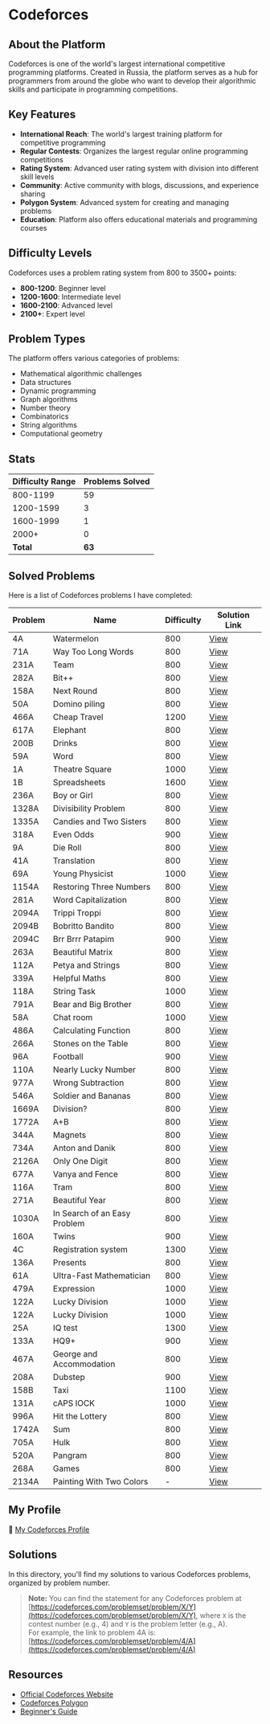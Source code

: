 # Codeforces

## About the Platform

Codeforces is one of the world's largest international competitive programming platforms. Created in Russia, the platform serves as a hub for programmers from around the globe who want to develop their algorithmic skills and participate in programming competitions.

## Key Features

- **International Reach**: The world's largest training platform for competitive programming
- **Regular Contests**: Organizes the largest regular online programming competitions
- **Rating System**: Advanced user rating system with division into different skill levels
- **Community**: Active community with blogs, discussions, and experience sharing
- **Polygon System**: Advanced system for creating and managing problems
- **Education**: Platform also offers educational materials and programming courses


## Difficulty Levels

Codeforces uses a problem rating system from 800 to 3500+ points:

- **800-1200**: Beginner level
- **1200-1600**: Intermediate level
- **1600-2100**: Advanced level
- **2100+**: Expert level


## Problem Types

The platform offers various categories of problems:

- Mathematical algorithmic challenges
- Data structures
- Dynamic programming
- Graph algorithms
- Number theory
- Combinatorics
- String algorithms
- Computational geometry


## Stats

| Difficulty Range | Problems Solved |
| :-- |:----------------|
| 800-1199 | 59              |
| 1200-1599 | 3               |
| 1600-1999 | 1               |
| 2000+ | 0               |
| **Total** | **63**          |

## Solved Problems

Here is a list of Codeforces problems I have completed:

| Problem | Name                  | Difficulty | Solution Link       |
|---------|-----------------------|------------|---------------------|
| 4A      | Watermelon            | 800        | [View](./4A.cpp)    |
| 71A     | Way Too Long Words    | 800        | [View](./71A.cpp)   |
| 231A    | Team                  | 800        | [View](./231A.cpp)  |
| 282A    | Bit++                 | 800        | [View](./282A.cpp)  |
| 158A    | Next Round            | 800        | [View](./158A.cpp)  |
| 50A     | Domino piling         | 800        | [View](./50A.cpp)   |
| 466A    | Cheap Travel          | 1200       | [View](./466A.cpp)  |
| 617A    | Elephant              | 800        | [View](./617A.cpp)  |
| 200B    | Drinks                | 800        | [View](./200B.cpp)  |
| 59A     | Word                  | 800        | [View](./59A.cpp)   |
| 1A      | Theatre Square        | 1000       | [View](./1A.cpp)    |
| 1B      | Spreadsheets          | 1600       | [View](./1B.cpp)    |
| 236A    | Boy or Girl           | 800        | [View](./236A.cpp)  |
| 1328A   | Divisibility Problem  | 800        | [View](./1328A.cpp) |
| 1335A   | Candies and Two Sisters | 800        | [View](./1335A.cpp) |
| 318A    | Even Odds             | 900        | [View](./318A.cpp)  |
| 9A      | Die Roll              | 800        | [View](./9A.cpp)    |
| 41A     | Translation           | 800        | [View](./41A.cpp)   |
| 69A     | Young Physicist       | 1000       | [View](./69A.cpp)   |
| 1154A   | Restoring Three Numbers | 800        | [View](./1154A.cpp) |
| 281A    | Word Capitalization   | 800        | [View](./281A.cpp)  |
| 2094A   | Trippi Troppi         | 800        | [View](./2094A.cpp) |
| 2094B   | Bobritto Bandito      | 800        | [View](./2094B.cpp) |
| 2094C   | Brr Brrr Patapim      | 900        | [View](./2094C.cpp) |
| 263A    | Beautiful Matrix      | 800        | [View](./263A.cpp)  |
| 112A    | Petya and Strings     | 800        | [View](./112A.cpp)  |
| 339A    | Helpful Maths         | 800        | [View](./339A.cpp)  |
| 118A    | String Task         | 1000       | [View](./118A.cpp)  |
| 791A    | Bear and Big Brother         | 800        | [View](./791A.cpp)  |
| 58A     | Chat room         | 1000       | [View](./58A.cpp)   |
| 486A    | Calculating Function         | 800        | [View](./486A.cpp)  |
| 266A    | Stones on the Table         | 800        | [View](./266A.cpp)  |
| 96A     | Football         | 900        | [View](./96A.cpp)   |
| 110A    | Nearly Lucky Number         | 800        | [View](./110A.cpp)  |
| 977A    | Wrong Subtraction         | 800        | [View](./977A.cpp)  |
| 546A    | Soldier and Bananas         | 800        | [View](./546A.cpp)  |
| 1669A   | Division?         | 800        | [View](./1669A.cpp) |
| 1772A   | A+B           | 800        | [View](./1772A.cpp) |
| 344A    | Magnets          | 800        | [View](./344A.cpp)  |
| 734A    | Anton and Danik          | 800        | [View](./734A.cpp)  |
| 2126A   | Only One Digit          | 800        | [View](./2126A.cpp) |
| 677A    | Vanya and Fence          | 800        | [View](./677A.cpp)  |
| 116A    | Tram           | 800        | [View](./116A.cpp)  |
| 271A    | Beautiful Year          | 800        | [View](./271A.cpp)  |
| 1030A   | In Search of an Easy Problem          | 800        | [View](./1030A.cpp) |
| 160A    | Twins           | 900        | [View](./160A.cpp)  |
| 4C      | Registration system          | 1300       | [View](./4C.cpp)    |
| 136A    | Presents          | 800        | [View](./136A.cpp)  |
| 61A     | Ultra-Fast Mathematician          | 800        | [View](./61A.cpp)   |
| 479A    | Expression          | 1000       | [View](./479A.cpp)  |
| 122A    | Lucky Division          | 1000       | [View](./122A.cpp)  |
| 122A    | Lucky Division          | 1000       | [View](./122A.cpp)  |
| 25A     | IQ test          | 1300       | [View](./25A.cpp)   |
| 133A    | HQ9+           | 900        | [View](./133A.cpp)  |
| 467A    | George and Accommodation          | 800        | [View](./467A.cpp)  |
| 208A    | Dubstep          | 900        | [View](./208A.cpp)  |
| 158B    | Taxi           | 1100       | [View](./158B.cpp)  |
| 131A    | cAPS lOCK           | 1000       | [View](./131A.cpp)  |
| 996A    | Hit the Lottery            | 800        | [View](./996A.cpp)  |
| 1742A   | Sum             | 800        | [View](./1742A.cpp) |
| 705A    | Hulk             | 800        | [View](./705A.cpp)  |
| 520A    | Pangram             | 800        | [View](./520A.cpp)  |
| 268A    | Games             | 800        | [View](./268A.cpp)  |
| 2134A   | Painting With Two Colors             | -          | [View](./2134A.cpp) |

## My Profile

🔗 [My Codeforces Profile](https://codeforces.com/profile/alwoodm)

## Solutions

In this directory, you'll find my solutions to various Codeforces problems, organized by problem number.

> **Note:** You can find the statement for any Codeforces problem at [https://codeforces.com/problemset/problem/X/Y](https://codeforces.com/problemset/problem/X/Y), where `X` is the contest number (e.g., 4) and `Y` is the problem letter (e.g., A).  
> For example, the link to problem 4A is: [https://codeforces.com/problemset/problem/4/A](https://codeforces.com/problemset/problem/4/A)

## Resources

- [Official Codeforces Website](https://codeforces.com/)
- [Codeforces Polygon](https://polygon.codeforces.com/)
- [Beginner's Guide](https://codeforces.com/blog/entry/23054)
